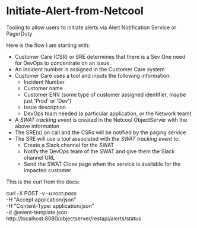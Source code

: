 # Initiate-Alert-from-Netcool
Tooling to allow users to initiate alerts via Alert Notification Service or PagerDuty

Here is the flow I am starting with:

 - Customer Care (CSR) or SRE determines that there is a Sev One need for DevOps to concentrate on an issue.
 - An incident number is assigned in the Customer Care system
 - Customer Care uses a tool and inputs the following information:
      - Incident Number
      - Customer name
      - Customer ENV (some type of customer assigned identifier, maybe just 'Prod' or 'Dev')
      - Issue description
      - DevOps team needed (a particular application, or the Network team)
 - A *SWAT tracking event* is created in the Netcool ObjectServer with the above information
 - The SRE(s) on call and the CSRs will be notified by the paging service
 - The SRE will use a tool associated with the *SWAT tracking event* to:
      - Create a Slack channel for the SWAT
      - Notify the DevOps team of the SWAT and give them the Slack channel URL
      - Send the SWAT Close page when the service is available for the impacted customer





This is the curl from the docs:

curl -X POST -v -u root:*pass* \
     -H "Accept:application/json" \
     -H "Content-Type: application/json" \
     -d @event-template.json \
     http://localhost:8080/objectserver/restapi/alerts/status
